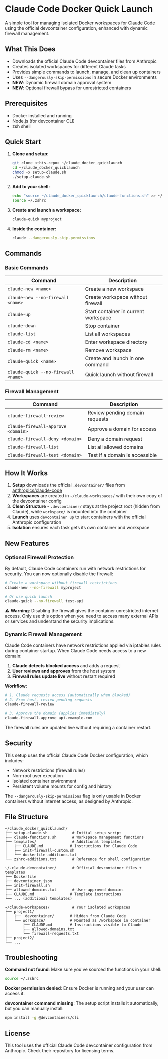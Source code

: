 # Claude Code Docker Quick Launch

A simple tool for managing isolated Docker workspaces for [Claude Code](https://claude.ai/code) using the official devcontainer configuration, enhanced with dynamic firewall management.

## What This Does

- Downloads the official Claude Code devcontainer files from Anthropic
- Creates isolated workspaces for different Claude tasks
- Provides simple commands to launch, manage, and clean up containers
- Uses `--dangerously-skip-permissions` in secure Docker environments
- **NEW**: Dynamic firewall domain approval system
- **NEW**: Optional firewall bypass for unrestricted containers

## Prerequisites

- Docker installed and running
- Node.js (for devcontainer CLI)
- zsh shell

## Quick Start

1. **Clone and setup:**
   ```bash
   git clone <this-repo> ~/claude_docker_quicklaunch
   cd ~/claude_docker_quicklaunch
   chmod +x setup-claude.sh
   ./setup-claude.sh
   ```

2. **Add to your shell:**
   ```bash
   echo "source ~/claude_docker_quicklaunch/claude-functions.sh" >> ~/.zshrc
   source ~/.zshrc
   ```

3. **Create and launch a workspace:**
   ```bash
   claude-quick myproject
   ```

4. **Inside the container:**
   ```bash
   claude --dangerously-skip-permissions
   ```

## Commands

### Basic Commands
| Command | Description |
|---------|-------------|
| `claude-new <name>` | Create a new workspace |
| `claude-new --no-firewall <name>` | Create workspace without firewall |
| `claude-up` | Start container in current workspace |
| `claude-down` | Stop container |
| `claude-list` | List all workspaces |
| `claude-cd <name>` | Enter workspace directory |
| `claude-rm <name>` | Remove workspace |
| `claude-quick <name>` | Create and launch in one command |
| `claude-quick --no-firewall <name>` | Quick launch without firewall |

### Firewall Management
| Command | Description |
|---------|-------------|
| `claude-firewall-review` | Review pending domain requests |
| `claude-firewall-approve <domain>` | Approve a domain for access |
| `claude-firewall-deny <domain>` | Deny a domain request |
| `claude-firewall-list` | List all allowed domains |
| `claude-firewall-test <domain>` | Test if a domain is accessible |


## How It Works

1. **Setup** downloads the official `.devcontainer/` files from [anthropics/claude-code](https://github.com/anthropics/claude-code/tree/main/.devcontainer)
2. **Workspaces** are created in `~/claude-workspaces/` with their own copy of the devcontainer config
3. **Clean Structure** - `.devcontainer/` stays at the project root (hidden from Claude), while `workspace/` is mounted into the container
4. **Launch** uses `devcontainer up` to start containers with the official Anthropic configuration
5. **Isolation** ensures each task gets its own container and workspace

## New Features

### Optional Firewall Protection

By default, Claude Code containers run with network restrictions for security. You can now optionally disable the firewall:

```bash
# Create a workspace without firewall restrictions
claude-new --no-firewall myproject

# Or use quick launch
claude-quick --no-firewall test-api
```

⚠️ **Warning**: Disabling the firewall gives the container unrestricted internet access. Only use this option when you need to access many external APIs or services and understand the security implications.

### Dynamic Firewall Management

Claude Code containers have network restrictions applied via iptables rules during container startup. When Claude Code needs access to a new domain:

1. **Claude detects blocked access** and adds a request
2. **User reviews and approves** from the host system
3. **Firewall rules update live** without restart required

**Workflow:**
```bash
# 1. Claude requests access (automatically when blocked)
# 2. From host, review pending requests
claude-firewall-review

# 3. Approve the domain (applies immediately)
claude-firewall-approve api.example.com
```

The firewall rules are updated live without requiring a container restart.

## Security

This setup uses the official Claude Code Docker configuration, which includes:
- Network restrictions (firewall rules)
- Non-root user execution
- Isolated container environment
- Persistent volume mounts for config and history

The `--dangerously-skip-permissions` flag is only usable in Docker containers without internet access, as designed by Anthropic.

## File Structure

```
~/claude_docker_quicklaunch/
├── setup-claude.sh           # Initial setup script
├── claude-functions.sh       # Workspace management functions
├── templates/                # Additional templates
│   ├── CLAUDE.md            # Instructions for Claude Code
│   ├── init-firewall-custom.sh
│   └── dockerfile-additions.txt
└── zshrc-additions.txt       # Reference for shell configuration

~/.claude-devcontainer/       # Official devcontainer files + templates
├── Dockerfile
├── devcontainer.json
├── init-firewall.sh
├── allowed-domains.txt       # User-approved domains
├── CLAUDE.md                # Template instructions
└── ... (additional templates)

~/claude-workspaces/          # Your isolated workspaces
├── project1/
│   ├── .devcontainer/       # Hidden from Claude Code
│   └── workspace/           # Mounted as /workspace in container
│       ├── CLAUDE.md        # Instructions visible to Claude
│       ├── allowed-domains.txt
│       └── firewall-requests.txt
├── project2/
└── ...
```

## Troubleshooting

**Command not found**: Make sure you've sourced the functions in your shell:
```bash
source ~/.zshrc
```

**Docker permission denied**: Ensure Docker is running and your user can access it.

**devcontainer command missing**: The setup script installs it automatically, but you can manually install:
```bash
npm install -g @devcontainers/cli
```

## License

This tool uses the official Claude Code devcontainer configuration from Anthropic. Check their repository for licensing terms.